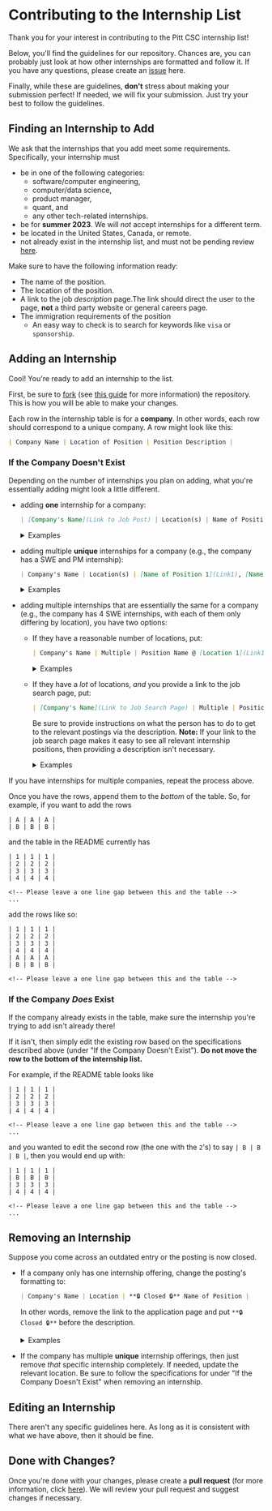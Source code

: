 # Contributing to the Internship List
Thank you for your interest in contributing to the Pitt CSC internship list! 

Below, you'll find the guidelines for our repository. Chances are, you can probably just look at how other internships are formatted and follow it. If you have any questions, please create an [issue](https://github.com/pittcsc/Summer2023-Internships/issues/new) here.

Finally, while these are guidelines, **don't** stress about making your submission perfect! If needed, we will fix your submission. Just try your best to follow the guidelines.

## Finding an Internship to Add
We ask that the internships that you add meet some requirements. Specifically, your internship must
- be in one of the following categories: 
    - software/computer engineering,
    - computer/data science,
    - product manager,
    - quant, and
    - any other tech-related internships.
- be for **summer 2023**. We will *not* accept internships for a different term.
- be located in the United States, Canada, or remote.
- not already exist in the internship list, and must not be pending review [here](https://github.com/pittcsc/Summer2023-Internships/pulls). 

Make sure to have the following information ready:
- The name of the position.
- The location of the position.
- A link to the job *description* page.The link should direct the user to the page, **not** a third party website or general careers page.
- The immigration requirements of the position
    - An easy way to check is to search for keywords like `visa` or `sponsorship`.

## Adding an Internship
Cool! You're ready to add an internship to the list.

First, be sure to [fork](https://github.com/pittcsc/Summer2023-Internships/fork) (see [this guide](https://docs.github.com/en/get-started/quickstart/fork-a-repo) for more information) the repository. This is how you will be able to make your changes.

Each row in the internship table is for a **company**. In other words, each row should correspond to a unique company. A row might look like this:
```md
| Company Name | Location of Position | Position Description |
```

### If the Company Doesn't Exist
Depending on the number of internships you plan on adding, what you're essentially adding might look a little different.
- adding **one** internship for a company:
    ```md
    | [Company's Name](Link to Job Post) | Location(s) | Name of Position |
    ```

    <details>
    <summary>Examples</summary>
    <br> 

    In Markdown, this might look like one of the following rows:

    ```md
    | [Target](https://jobs.target.com/job/-/-/1118/34525104848) | Brooklyn Park, MN | Software Engineering Intern - Hybrid (Starting June 2023) |
    | [ByteDance](https://jobs.bytedance.com/en/position/7138261141784611103/detail?spread=BSPP2KS) | Mountain View, CA | Software Engineer Intern |
    | [SpaceX](https://boards.greenhouse.io/spacex/jobs/6366187002?gh_jid=6366187002) | Multiple| 2023 Summer Intern - Software Engineer (US Citizens Only) | 
    ```

    When rendered, it will look like:

    | Name | Location |  Notes |
    | ---- | -------- | ------ |
    | [Target](https://jobs.target.com/job/-/-/1118/34525104848) | Brooklyn Park, MN | Software Engineering Intern - Hybrid (Starting June 2023) |
    | [ByteDance](https://jobs.bytedance.com/en/position/7138261141784611103/detail?spread=BSPP2KS) | Mountain View, CA | Software Engineer Intern |
    | [SpaceX](https://boards.greenhouse.io/spacex/jobs/6366187002?gh_jid=6366187002) | Multiple| 2023 Summer Intern - Software Engineer (US Citizens Only) | 
    
    </details>

- adding multiple **unique** internships for a company (e.g., the company has a SWE and PM internship):
    ```md
    | Company's Name | Location(s) | [Name of Position 1](Link1), [Name of Position 2](Link2), ..., [Name of Position N](LinkN) |
    ```

    <details>
    <summary>Examples</summary>
    <br> 

    In Markdown, this might look like one of the following rows:

    ```md
    | Adobe | Various | [Software Engineer Intern](https://careers.adobe.com/us/en/job/R131626/2023-Intern-Software-Engineer), [Software Engineer (Mobile Development) Intern](https://careers.adobe.com/us/en/job/R131674/2023-Intern-Software-Engineer-Mobile-Development) |
    | Delta | Atlanta, GA, Minneapolis St. Paul, MN | [Software Engineer Intern](https://delta.avature.net/careers/JobDetail/Intern-Software-Engineering-Summer-2023/17376), [Data Science Intern](https://delta.avature.net/careers/JobDetail/Intern-IT-Operations-Research-Data-Science-Summer-2023/17381), [Data Analytics Intern](https://delta.avature.net/careers/JobDetail/Intern-Revenue-Technology-Data-Analytics-Summer-2023/17650) |
    | Raytheon | Varies by Role | [UP 2023 Software Engineer Internships](https://careers.rtx.com/global/en/job/RAYTGLOBAL01567022EXTERNALENGLOBAL/UP-2023-Software-Engineer-Internships), [2023 Software Engineer Summer Intern](https://careers.rtx.com/global/en/job/RAYTGLOBAL01569607EXTERNALENGLOBAL/2023-Software-Engineer-Summer-Intern) (US Citizenship Required for Both) |
    ```

    When rendered, it will look like:

    | Name | Location |  Notes |
    | ---- | -------- | ------ |
    | Adobe | Various | [Software Engineer Intern](https://careers.adobe.com/us/en/job/R131626/2023-Intern-Software-Engineer), [Software Engineer (Mobile Development) Intern](https://careers.adobe.com/us/en/job/R131674/2023-Intern-Software-Engineer-Mobile-Development) |
    | Delta | Atlanta, GA, Minneapolis St. Paul, MN | [Software Engineer Intern](https://delta.avature.net/careers/JobDetail/Intern-Software-Engineering-Summer-2023/17376), [Data Science Intern](https://delta.avature.net/careers/JobDetail/Intern-IT-Operations-Research-Data-Science-Summer-2023/17381), [Data Analytics Intern](https://delta.avature.net/careers/JobDetail/Intern-Revenue-Technology-Data-Analytics-Summer-2023/17650) |
    | Raytheon | Varies by Role | [UP 2023 Software Engineer Internships](https://careers.rtx.com/global/en/job/RAYTGLOBAL01567022EXTERNALENGLOBAL/UP-2023-Software-Engineer-Internships), [2023 Software Engineer Summer Intern](https://careers.rtx.com/global/en/job/RAYTGLOBAL01569607EXTERNALENGLOBAL/2023-Software-Engineer-Summer-Intern) (US Citizenship Required for Both) |

    </details>

- adding multiple internships that are essentially the same for a company (e.g., the company has 4 SWE internships, with each of them only differing by location), you have two options:

    - If they have a reasonable number of locations, put:
        ```md
        | Company's Name | Multiple | Position Name @ [Location 1](Link1), [Location 2](Link2), ..., [Location N](Link N) |
        ```

        <details>
        <summary>Examples</summary>
        <br> 

        In Markdown, this might look like one of the following rows:

        ```md
        | [Garmin](https://careers.garmin.com/careers-home/jobs?tags3=Intern&page=1) | Various | Software Engineer Intern (Summer 2023): [Tulsa, OK](https://careers.garmin.com/careers-home/jobs/9345?lang=en-us), [Scottsdale, AZ](https://careers.garmin.com/careers-home/jobs/9267?lang=en-us), [Chandler, AZ](https://careers.garmin.com/careers-home/jobs/9266?lang=en-us), [Boulder, CO](https://careers.garmin.com/careers-home/jobs/9220?lang=en-us), [Tucson, AZ](https://careers.garmin.com/careers-home/jobs/9219?lang=en-us), [Cary, NC](https://careers.garmin.com/careers-home/jobs/9243?lang=en-us) |
        ```

        When rendered, it will look like:
        | Name | Location |  Notes |
        | ---- | -------- | ------ |
        | [Garmin](https://careers.garmin.com/careers-home/jobs?tags3=Intern&page=1) | Various | Software Engineer Intern (Summer 2023): [Tulsa, OK](https://careers.garmin.com/careers-home/jobs/9345?lang=en-us), [Scottsdale, AZ](https://careers.garmin.com/careers-home/jobs/9267?lang=en-us), [Chandler, AZ](https://careers.garmin.com/careers-home/jobs/9266?lang=en-us), [Boulder, CO](https://careers.garmin.com/careers-home/jobs/9220?lang=en-us), [Tucson, AZ](https://careers.garmin.com/careers-home/jobs/9219?lang=en-us), [Cary, NC](https://careers.garmin.com/careers-home/jobs/9243?lang=en-us) |

        </details>

    - If they have a *lot* of locations, *and* you provide a link to the job search page, put:
        ```md
        | [Company's Name](Link to Job Search Page) | Multiple | Position Name |
        ```
        Be sure to provide instructions on what the person has to do to get to the relevant postings via the description. **Note:** If your link to the job search page makes it easy to see all relevant internship positions, then providing a description isn't necessary.

        <details>
        <summary>Examples</summary>
        <br> 

        In Markdown, this might look like one of the following rows:

        ```md
        | [Northrop Grumman](https://ngc.wd1.myworkdayjobs.com/en-US/Northrop_Grumman_External_Site/details/College-Intern-Administrative---Documentation_R10064554-1?q=software%20engineer&workerSubType=a111b0a898f10129e4db58f2e700d97a) | Various | Software Engineer Intern (US Citizenship Required) |
        | [Keysight Technologies](https://jobs.keysight.com/go/Students/3065700/?q=&q2=&alertId=&title=software&location=US&shifttype=intern&department=)| Santa Rosa, CA | Various Positions |
        ```

        When rendered, it will look like:
        | Name | Location |  Notes |
        | ---- | -------- | ------ |
        | [Northrop Grumman](https://ngc.wd1.myworkdayjobs.com/en-US/Northrop_Grumman_External_Site/details/College-Intern-Administrative---Documentation_R10064554-1?q=software%20engineer&workerSubType=a111b0a898f10129e4db58f2e700d97a) | Various | Software Engineer Intern (US Citizenship Required) |
        | [Keysight Technologies](https://jobs.keysight.com/go/Students/3065700/?q=&q2=&alertId=&title=software&location=US&shifttype=intern&department=)| Santa Rosa, CA | Various Positions |

        </details>

If you have internships for multiple companies, repeat the process above. 

Once you have the rows, append them to the *bottom* of the table. So, for example, if you want to add the rows
```
| A | A | A |
| B | B | B |
```
and the table in the README currently has
```
| 1 | 1 | 1 |
| 2 | 2 | 2 |
| 3 | 3 | 3 | 
| 4 | 4 | 4 |

<!-- Please leave a one line gap between this and the table -->
...
```
add the rows like so:
```
| 1 | 1 | 1 |
| 2 | 2 | 2 |
| 3 | 3 | 3 | 
| 4 | 4 | 4 |
| A | A | A |
| B | B | B |

<!-- Please leave a one line gap between this and the table -->
```

### If the Company *Does* Exist
If the company already exists in the table, make sure the internship you're trying to add isn't already there!

If it isn't, then simply edit the existing row based on the specifications described above (under "If the Company Doesn't Exist"). **Do not move the row to the bottom of the internship list.** 

For example, if the README table looks like
```
| 1 | 1 | 1 |
| 2 | 2 | 2 |
| 3 | 3 | 3 | 
| 4 | 4 | 4 |

<!-- Please leave a one line gap between this and the table -->
...
```
and you wanted to edit the second row (the one with the `2`'s) to say `| B | B | B |`, then you would end up with:
```
| 1 | 1 | 1 |
| B | B | B |
| 3 | 3 | 3 | 
| 4 | 4 | 4 |

<!-- Please leave a one line gap between this and the table -->
...
```

## Removing an Internship
Suppose you come across an outdated entry or the posting is now closed. 

- If a company only has one internship offering, change the posting's formatting to:
    ```md
    | Company's Name | Location | **🔒 Closed 🔒** Name of Position |
    ```

    In other words, remove the link to the application page and put `**🔒 Closed 🔒**` before the description.

    <details>
    <summary>Examples</summary>
    <br> 

    Suppose that the Target closed their internship. Initially, the row might look like this:

    ```md
    | [Target](https://jobs.target.com/job/-/-/1118/34525104848) | Brooklyn Park, MN | Software Engineering Intern - Hybrid (Starting June 2023) |
    ```

    When rendered, it will look like:

    | Name | Location |  Notes |
    | ---- | -------- | ------ |
    | [Target](https://jobs.target.com/job/-/-/1118/34525104848) | Brooklyn Park, MN | Software Engineering Intern - Hybrid (Starting June 2023) |

    After you indicate that it's closed, the row should look like:

    ```md
    | Target | Brooklyn Park, MN | **🔒 Closed 🔒** Software Engineering Intern - Hybrid (Starting June 2023) |
    ```

    When rendered, it will look like:

    | Name | Location |  Notes |
    | ---- | -------- | ------ |
    | Target | Brooklyn Park, MN | **🔒 Closed 🔒** Software Engineering Intern - Hybrid (Starting June 2023) |

    </details>

- If the company has multiple **unique** internship offerings, then just remove *that* specific internship completely. If needed, update the relevant location. Be sure to follow the specifications for under "If the Company Doesn't Exist" when removing an internship.

## Editing an Internship
There aren't any specific guidelines here. As long as it is consistent with what we have above, then it should be fine.

## Done with Changes?
Once you're done with your changes, please create a **pull request** (for more information, click [here](https://docs.github.com/en/pull-requests/collaborating-with-pull-requests/proposing-changes-to-your-work-with-pull-requests/creating-a-pull-request)). We will review your pull request and suggest changes if necessary. 

